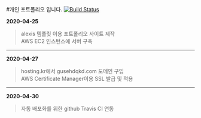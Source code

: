 #개인 포트폴리오 입니다. [![Build Status](https://travis-ci.org/Gunggo/profile.svg?branch=master)](https://travis-ci.org/Gunggo/profile)

**2020-04-25**   
>alexis 템플릿 이용 포트폴리오 사이트 제작   
>AWS EC2 인스턴스에 서버 구축
>
***
**2020-04-27**
>hosting.kr에서 gusehdqkd.com 도메인 구입   
>AWS Certificate Manager이용 SSL 발급 및 적용
***
**2020-04-30**
>자동 배포화를 위한 github Travis CI 연동
